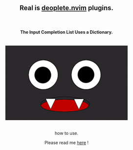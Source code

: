 <div align="center">
  <h2><p>Real is <a href="https://github.com/Shougo/deoplete.nvim">deoplete.nvim</a> plugins.</p></h2>
</div>

<br />

<div align="center">
  <h4><p>The Input Completion List Uses a Dictionary.</p></h4>
</div>

<br />

<div align="center">
  <img src="https://github.com/takkii/photo/blob/main/images/real.gif" alt="real images" title="logo">
</div>

<br />

<div align="center">
  <p>how to use.</p>
</div>

<div align="center">
   <p>Please read me <a href="https://github.com/takkii/real/wiki/manual">here</a> !</p>
</div>

<br />
